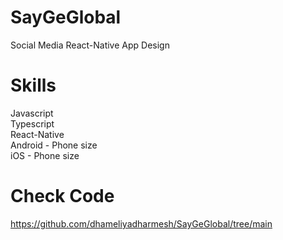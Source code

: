 # SayGeGlobal
Social Media React-Native App Design

# Skills
Javascript<br/>
Typescript<br/>
React-Native<br/>
Android - Phone size<br/>
iOS - Phone size<br/>


# Check Code
[https://github.com/dhameliyadharmesh/SayGeGlobal/tree/main
](https://github.com/dhameliyadharmesh/SayGeGlobal/tree/main)

